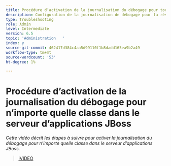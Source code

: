 ```yaml
---
title: Procédure d’activation de la journalisation du débogage pour toutes les classes dans le serveur d’applications JBoss
description: Configuration de la journalisation de débogage pour la résolution des problèmes liés au serveur d’applications JBoss
type: Troubleshooting
role: Admin
level: Intermediate
version: 6.5
topic: 'Administration   '
index: y
source-git-commit: 462417d384c4aa5d99110f1b8dadd165ea9b2a49
workflow-type: tm+mt
source-wordcount: '53'
ht-degree: 1%

---
```



# Procédure d’activation de la journalisation du débogage pour n’importe quelle classe dans le serveur d’applications JBoss

*Cette vidéo décrit les étapes à suivre pour activer la journalisation du débogage pour n’importe quelle classe dans le serveur d’applications JBoss.*

>[!VIDEO](https://video.tv.adobe.com/v/335522?quality=9&learn=on)